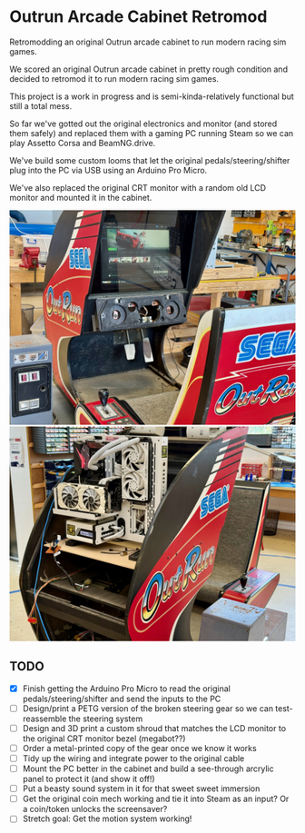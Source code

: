 # Outrun Arcade Cabinet Retromod

Retromodding an original Outrun arcade cabinet to run modern racing sim games.

We scored an original Outrun arcade cabinet in pretty rough condition and decided to retromod it to run modern racing sim games.

This project is a work in progress and is semi-kinda-relatively functional but still a total mess.

So far we've gotted out the original electronics and monitor (and stored them safely) and replaced them with a gaming PC running Steam so we can play Assetto Corsa and BeamNG.drive.

We've build some custom looms that let the original pedals/steering/shifter plug into the PC via USB using an Arduino Pro Micro.

We've also replaced the original CRT monitor with a random old LCD monitor and mounted it in the cabinet.

![Outrun Arcade Cabinet](https://github.com/senwerks/outrun-arcade/blob/main/meta/outrun-arcade-01.jpg)
![Outrun Arcade Cabinet](https://github.com/senwerks/outrun-arcade/blob/main/meta/outrun-arcade-02.jpg)


## TODO

- [x] Finish getting the Arduino Pro Micro to read the original pedals/steering/shifter and send the inputs to the PC
- [ ] Design/print a PETG version of the broken steering gear so we can test-reassemble the steering system
- [ ] Design and 3D print a custom shroud that matches the LCD monitor to the original CRT monitor bezel (megabot??)
- [ ] Order a metal-printed copy of the gear once we know it works
- [ ] Tidy up the wiring and integrate power to the original cable
- [ ] Mount the PC better in the cabinet and build a see-through arcrylic panel to protect it (and show it off!)
- [ ] Put a beasty sound system in it for that sweet sweet immersion
- [ ] Get the original coin mech working and tie it into Steam as an input? Or a coin/token unlocks the screensaver?
- [ ] Stretch goal: Get the motion system working!
